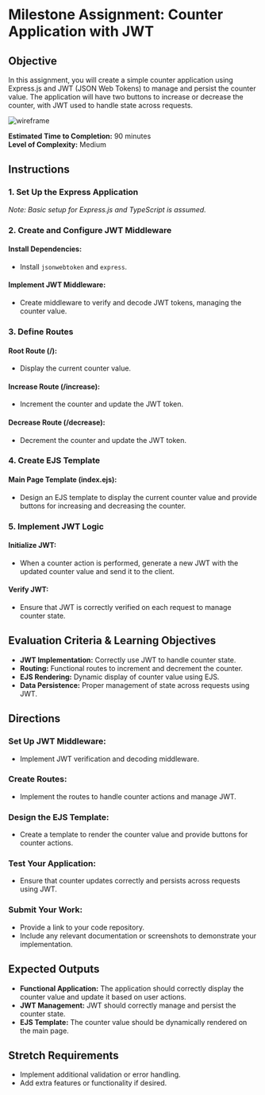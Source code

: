 # Milestone Assignment: Counter Application with JWT

## Objective
In this assignment, you will create a simple counter application using Express.js and JWT (JSON Web Tokens) to manage and persist the counter value. The application will have two buttons to increase or decrease the counter, with JWT used to handle state across requests.

![wireframe](../../assets/Counter.png)

**Estimated Time to Completion:** 90 minutes  
**Level of Complexity:** Medium

## Instructions

### 1. Set Up the Express Application
*Note: Basic setup for Express.js and TypeScript is assumed.*

### 2. Create and Configure JWT Middleware

#### Install Dependencies:
- Install `jsonwebtoken` and `express`.

#### Implement JWT Middleware:
- Create middleware to verify and decode JWT tokens, managing the counter value.

### 3. Define Routes

#### Root Route (/):
- Display the current counter value.

#### Increase Route (/increase):
- Increment the counter and update the JWT token.

#### Decrease Route (/decrease):
- Decrement the counter and update the JWT token.

### 4. Create EJS Template

#### Main Page Template (index.ejs):
- Design an EJS template to display the current counter value and provide buttons for increasing and decreasing the counter.

### 5. Implement JWT Logic

#### Initialize JWT:
- When a counter action is performed, generate a new JWT with the updated counter value and send it to the client.

#### Verify JWT:
- Ensure that JWT is correctly verified on each request to manage counter state.

## Evaluation Criteria & Learning Objectives
- **JWT Implementation:** Correctly use JWT to handle counter state.
- **Routing:** Functional routes to increment and decrement the counter.
- **EJS Rendering:** Dynamic display of counter value using EJS.
- **Data Persistence:** Proper management of state across requests using JWT.

## Directions

### Set Up JWT Middleware:
- Implement JWT verification and decoding middleware.

### Create Routes:
- Implement the routes to handle counter actions and manage JWT.

### Design the EJS Template:
- Create a template to render the counter value and provide buttons for counter actions.

### Test Your Application:
- Ensure that counter updates correctly and persists across requests using JWT.

### Submit Your Work:
- Provide a link to your code repository.
- Include any relevant documentation or screenshots to demonstrate your implementation.

## Expected Outputs
- **Functional Application:** The application should correctly display the counter value and update it based on user actions.
- **JWT Management:** JWT should correctly manage and persist the counter state.
- **EJS Template:** The counter value should be dynamically rendered on the main page.

## Stretch Requirements
- Implement additional validation or error handling.
- Add extra features or functionality if desired.